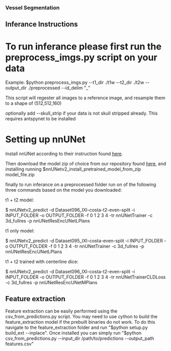 ### Vessel Segmentation

## Inferance Instructions

# To run inferance please first run the preprocess_imgs.py script on your data

Example: $python preprocess_imgs.py --t1_dir ./t1w --t2_dir ./t2w --output_dir ./preprocessed --id_delim "_"

This script will regester all images to a reference image, and resample them to a shape of (512,512,160)

optionally add --skull_strip if your data is not skull stripped already. This requires antspynet to be installed

# Setting up nnUNet

Install nnUNet according to their instruction found [here](https://github.com/MIC-DKFZ/nnUNet/blob/master/documentation/installation_instructions.md).

Then download the model zip of choice from our repository found [here](https://doi.org/10.6084/m9.figshare.27040633.v1), and installing running $nnUNetv2_install_pretrained_model_from_zip model_file.zip

finally to run inferance on a preprocessed folder run on of the following three commands based on the model you downloaded:

t1 + t2 model:

$ nnUNetv2_predict -d Dataset096_IXI-costa-t2-even-split -i INPUT_FOLDER -o OUTPUT_FOLDER -f  0 1 2 3 4 -tr nnUNetTrainer -c 3d_fullres -p nnUNetResEncUNetLPlans

t1 only model:

$ nnUNetv2_predict -d Dataset095_IXI-costa-even-split -i INPUT_FOLDER -o OUTPUT_FOLDER -f  0 1 2 3 4 -tr nnUNetTrainer -c 3d_fullres -p nnUNetResEncUNetLPlans

t1 + t2 trained with centerline dice:

$ nnUNetv2_predict -d Dataset096_IXI-costa-t2-even-split -i INPUT_FOLDER -o OUTPUT_FOLDER -f  0 1 2 3 4 -tr nnUNetTrainerCLDLoss -c 3d_fullres -p nnUNetResEncUNetMPlans



## Feature extraction

Feature extraction can be easily performed using the csv_from_predictions.py script. You may need to use cython to build the feature_extraction model if the prebuilt binaries do not work.
To do this navigate to the feature_extraction folder and run "$python setup.py build_ext --inplace". Once installed you can simply run "$python csv_from_predictions.py --input_dir /path/to/predictions --output_path features.csv"


